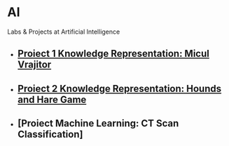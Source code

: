 # AI
Labs &amp; Projects at Artificial Intelligence

* ## [Proiect 1 Knowledge Representation: Micul Vrajitor](MiculVrajitor)
* ## [Proiect 2 Knowledge Representation: Hounds and Hare Game](hounds_and_hare.py)
* ## [Proiect Machine Learning: CT Scan Classification]

